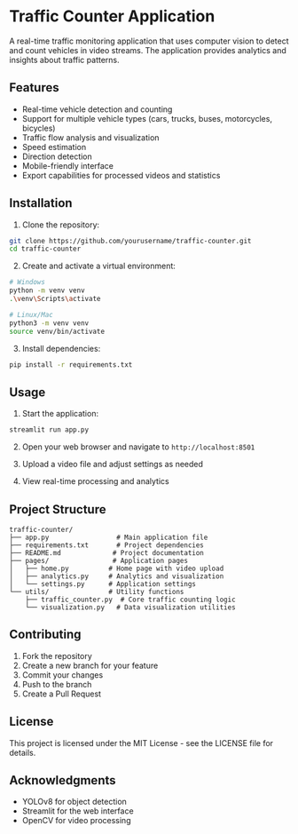 # Traffic Counter Application

A real-time traffic monitoring application that uses computer vision to detect and count vehicles in video streams. The application provides analytics and insights about traffic patterns.

## Features

- Real-time vehicle detection and counting
- Support for multiple vehicle types (cars, trucks, buses, motorcycles, bicycles)
- Traffic flow analysis and visualization
- Speed estimation
- Direction detection
- Mobile-friendly interface
- Export capabilities for processed videos and statistics

## Installation

1. Clone the repository:
```bash
git clone https://github.com/yourusername/traffic-counter.git
cd traffic-counter
```

2. Create and activate a virtual environment:
```bash
# Windows
python -m venv venv
.\venv\Scripts\activate

# Linux/Mac
python3 -m venv venv
source venv/bin/activate
```

3. Install dependencies:
```bash
pip install -r requirements.txt
```

## Usage

1. Start the application:
```bash
streamlit run app.py
```

2. Open your web browser and navigate to `http://localhost:8501`

3. Upload a video file and adjust settings as needed

4. View real-time processing and analytics

## Project Structure

```
traffic-counter/
├── app.py                 # Main application file
├── requirements.txt       # Project dependencies
├── README.md             # Project documentation
├── pages/                # Application pages
│   ├── home.py          # Home page with video upload
│   ├── analytics.py     # Analytics and visualization
│   └── settings.py      # Application settings
└── utils/               # Utility functions
    ├── traffic_counter.py  # Core traffic counting logic
    └── visualization.py   # Data visualization utilities
```

## Contributing

1. Fork the repository
2. Create a new branch for your feature
3. Commit your changes
4. Push to the branch
5. Create a Pull Request

## License

This project is licensed under the MIT License - see the LICENSE file for details.

## Acknowledgments

- YOLOv8 for object detection
- Streamlit for the web interface
- OpenCV for video processing
